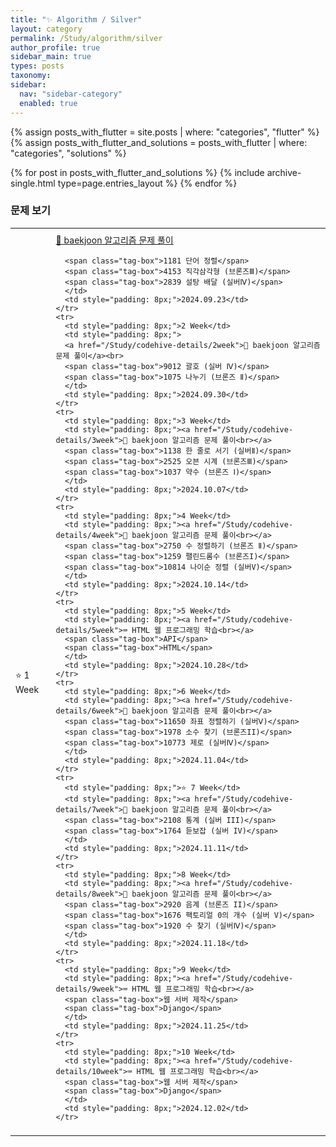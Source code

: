 ```yaml
---
title: "✨ Algorithm / Silver"
layout: category
permalink: /Study/algorithm/silver
author_profile: true
sidebar_main: true
types: posts
taxonomy:
sidebar:
  nav: "sidebar-category"
  enabled: true
---
```


{% assign posts_with_flutter = site.posts | where: "categories", "flutter" %}
{% assign posts_with_flutter_and_solutions = posts_with_flutter | where: "categories", "solutions" %}

{% for post in posts_with_flutter_and_solutions %}
  {% include archive-single.html type=page.entries_layout %}
{% endfor %}




### 문제 보기

<table style="width: 100%; border-collapse: collapse; text-align: left; font-size: 14px;">
  <tbody>
    <tr>
      <td style="padding: 8px;">⭐ 1 Week</td>
      <td style="padding: 8px;"><a href="/Study/codehive-details/1week">📝 baekjoon 알고리즘 문제 풀이</a><br>

      <span class="tag-box">1181 단어 정렬</span>
      <span class="tag-box">4153 직각삼각형 (브론즈Ⅲ)</span>
      <span class="tag-box">2839 설탕 배달 (실버Ⅳ)</span>
      </td>
      <td style="padding: 8px;">2024.09.23</td>
    </tr>
    <tr>
      <td style="padding: 8px;">2 Week</td>
      <td style="padding: 8px;">
      <a href="/Study/codehive-details/2week">📝 baekjoon 알고리즘 문제 풀이</a><br>
      <span class="tag-box">9012 괄호 (실버 Ⅳ)</span>
      <span class="tag-box">1075 나누기 (브론즈 Ⅱ)</span>
      </td>
      <td style="padding: 8px;">2024.09.30</td>
    </tr>
    <tr>
      <td style="padding: 8px;">3 Week</td>
      <td style="padding: 8px;"><a href="/Study/codehive-details/3week">📝 baekjoon 알고리즘 문제 풀이<br></a>      
      <span class="tag-box">1138 한 줄로 서기 (실버Ⅱ)</span>
      <span class="tag-box">2525 오븐 시계 (브론즈Ⅲ)</span>
      <span class="tag-box">1037 약수 (브론즈 Ⅰ)</span>
      </td>
      <td style="padding: 8px;">2024.10.07</td>
    </tr>
    <tr>
      <td style="padding: 8px;">4 Week</td>
      <td style="padding: 8px;"><a href="/Study/codehive-details/4week">📝 baekjoon 알고리즘 문제 풀이<br></a>
      <span class="tag-box">2750 수 정렬하기 (브론즈 Ⅱ)</span>
      <span class="tag-box">1259 팰린드롬수 (브론즈I)</span>
      <span class="tag-box">10814 나이순 정렬 (실버V)</span>
      </td>
      <td style="padding: 8px;">2024.10.14</td>
    </tr>
    <tr>
      <td style="padding: 8px;">5 Week</td>
      <td style="padding: 8px;"><a href="/Study/codehive-details/5week">⌨️ HTML 웹 프로그래밍 학습<br></a>
      <span class="tag-box">API</span>
      <span class="tag-box">HTML</span>
      </td>
      <td style="padding: 8px;">2024.10.28</td>
    </tr>
    <tr>
      <td style="padding: 8px;">6 Week</td>
      <td style="padding: 8px;"><a href="/Study/codehive-details/6week">📝 baekjoon 알고리즘 문제 풀이<br></a>      
      <span class="tag-box">11650 좌표 정렬하기 (실버Ⅴ)</span>
      <span class="tag-box">1978 소수 찾기 (브론즈II)</span>
      <span class="tag-box">10773 제로 (실버Ⅳ)</span>
      </td>
      <td style="padding: 8px;">2024.11.04</td>
    </tr>
    <tr>
      <td style="padding: 8px;">⭐ 7 Week</td>
      <td style="padding: 8px;"><a href="/Study/codehive-details/7week">📝 baekjoon 알고리즘 문제 풀이<br></a>
      <span class="tag-box">2108 통계 (실버 III)</span>
      <span class="tag-box">1764 듣보잡 (실버 IV)</span>
      </td>
      <td style="padding: 8px;">2024.11.11</td>
    </tr>
    <tr>
      <td style="padding: 8px;">8 Week</td>
      <td style="padding: 8px;"><a href="/Study/codehive-details/8week">📝 baekjoon 알고리즘 문제 풀이<br></a>
      <span class="tag-box">2920 음계 (브론즈 II)</span>
      <span class="tag-box">1676 팩토리얼 0의 개수 (실버 V)</span>
      <span class="tag-box">1920 수 찾기 (실버Ⅳ)</span>
      </td>
      <td style="padding: 8px;">2024.11.18</td>
    </tr>
    <tr>
      <td style="padding: 8px;">9 Week</td>
      <td style="padding: 8px;"><a href="/Study/codehive-details/9week">⌨️ HTML 웹 프로그래밍 학습<br></a>
      <span class="tag-box">웹 서버 제작</span>
      <span class="tag-box">Django</span>
      </td>
      <td style="padding: 8px;">2024.11.25</td>
    </tr>
    <tr>
      <td style="padding: 8px;">10 Week</td>
      <td style="padding: 8px;"><a href="/Study/codehive-details/10week">⌨️ HTML 웹 프로그래밍 학습<br></a>
      <span class="tag-box">웹 서버 제작</span>
      <span class="tag-box">Django</span>
      </td>
      <td style="padding: 8px;">2024.12.02</td>
    </tr>
  </tbody>
</table>

<br/>
